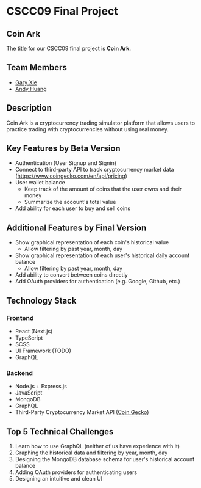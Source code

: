 # CSCC09 Final Project
## Coin Ark

The title for our CSCC09 final project is <b>Coin Ark</b>.

## Team Members

- [Gary Xie](https://github.com/GaryJX)
- [Andy Huang](https://github.com/ele7087)

## Description

Coin Ark is a cryptocurrency trading simulator platform that allows users to practice trading with cryptocurrencies without using real money.
## Key Features by Beta Version

- Authentication (User Signup and Signin)
- Connect to third-party API to track cryptocurrency market data (https://www.coingecko.com/en/api/pricing)
- User wallet balance
  - Keep track of the amount of coins that the user owns and their money
  - Summarize the account's total value
- Add ability for each user to buy and sell coins

## Additional Features by Final Version

- Show graphical representation of each coin's historical value
  - Allow filtering by past year, month, day
- Show graphical representation of each user's historical daily account balance
  - Allow filtering by past year, month, day
- Add ability to convert between coins directly
- Add OAuth providers for authentication (e.g. Google, Github, etc.)

## Technology Stack

### Frontend

- React (Next.js)
- TypeScript
- SCSS
- UI Framework (TODO)
- GraphQL

### Backend

- Node.js + Express.js
- JavaScript
- MongoDB
- GraphQL
- Third-Party Cryptocurrency Market API ([Coin Gecko](https://www.coingecko.com/en/api/pricing))

## Top 5 Technical Challenges

1. Learn how to use GraphQL (neither of us have experience with it)
2. Graphing the historical data and filtering by year, month, day 
3. Designing the MongoDB database schema for user's historical account balance
4. Adding OAuth providers for authenticating users
5. Designing an intuitive and clean UI

